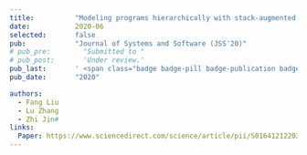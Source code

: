 ```yaml
---
title:          "Modeling programs hierarchically with stack-augmented LSTM"
date:           2020-06
selected:       false
pub:            "Journal of Systems and Software (JSS'20)"
# pub_pre:        "Submitted to "
# pub_post:       'Under review.'
pub_last:       ' <span class="badge badge-pill badge-publication badge-success">CCF-B</span>'
pub_date:       "2020"

authors:
  - Fang Liu
  - Lu Zhang
  - Zhi Jin#
links:
  Paper: https://www.sciencedirect.com/science/article/pii/S0164121220300297
---
```

